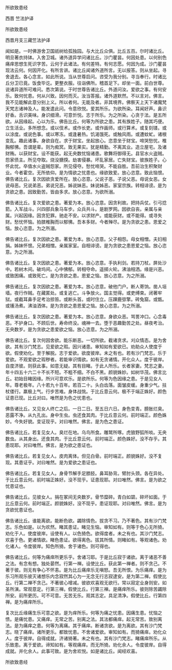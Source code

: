   所欲致患经  

西晋 竺法护译  

所欲致患经  

西晋月支三藏竺法护译  

闻如是。一时佛游舍卫国祇树给孤独园。与大比丘众俱。比丘五百。尔时诸比丘。明旦著衣持钵。入舍卫城。诸外道异学问诸比丘。沙门瞿昙。何因处患。以何别色痛痒思想生死识字苦。云何于此诸法。有何差特。有何志愿。何因为成。沙门瞿昙现法云何。何因开化。有所言讲。诸比丘闻诸外道所言。无以报答。则从坐起。寻舍退去。各心念言。如此所说。当从世尊启问。咨受为我分别。寻当奉行。时诸比丘分卫已竟。饭食毕讫。更整衣服。往诣佛所。稽首足下。却坐一面。前白世尊。说诸异道所可难问。悉次第说。于时世尊告诸比丘。外道问汝。爱欲之事。有何安乐。致何忧患。何从兴致。因何而灭。汝当答报。诸外道默然。不以言对。佛言。我不见能解此意分别上义。所以者何。无能及者。非其境界。佛察天上天下诸魔梵天梵志诸神及人。能发遣此问。令意欣悦。爱其所乐。为欲所染。耳闻好声。鼻识好香。舌识美味。身识细滑。可意忻悦。志于所乐。为之所染。心贪于法。是五所欲。从因缘起。心以为乐。佛告比丘。何等为所欲之患。其有族姓子。随其巧便。立生活业。多所想念。或以伎术。或作长吏。或作画师。或行算术。或复刻镂。或以涂度。或说色事。或以寒冻。或逢暑热。饥渴饿死。或触风雨。或遭蚊虻。诸根变乱。趣此诸事。身欲自在。求于财宝。坐起放心。恣意坐于财宝。啼哭愁忧。椎胸郁怫。吾谓是辈。则为痴冥。致无果实。犹是精勤。不离其业。造立屋宅。及诸财贿。以获财宝。设不能获。起无央数忧恼诸患。歌舞将御得无。县官水火盗贼。怨家债主。所见夺取。烧没搪揬。劫害侵暴。坏乱家居。亡失财宝。彼族姓子。心怀此忧。卒值水火盗贼怨家。所见侵夺。愁忧啼哭。不能自胜。吾前治生积聚财业。今者霍空。无所依仰。是为情欲之忧患也。缘欲致爱。放心恣意。致此恼恨。佛告诸比丘。复次因欲贪爱所在。放心恣意。父说子恶。子说父恶。母说女恶。女说母恶。兄说弟恶。弟说兄恶。姊说妹恶。妹说姊恶。家室宗族。转相诽谤。是为贪欲之患。因致勤苦。皆由多求。放心恣意。为欲所溺。  

佛告诸比丘。复次爱欲之患。著爱为本。放心恣意。因贪利故。把持兵仗。引弓捻箭。入军战斗。兴四部兵象马车步。众兵共斗。是剧罗网。因欲自丧。亲属与亲属。兴起因缘。因贪犯罪。驰走不安。以求财产。或能获财。或不能得。或寻失财。愁忧怀恼。拍膑椎胸而以郁怫。吾本多财。今者殚尽。是为贪欲之患。恩爱之恼。放心恣意。为之所溺。  

佛告诸比丘。复次因欲之患。著爱为本。放心恣意。父子相怨。母女相憎。夫妇相捐。姊妹怀恨。兄弟相憎。亲属家室。自相诽谤。是为贪欲之患恩爱之恼。放心恣意。为之所溺。  

佛告诸比丘。复次因欲之患。著爱为本。放心恣意。手执利剑。若持刀杖。屏处沙中。若树木间。破坞间。心中怫郁。转相夺命。遥掷火轮。沸油相洒。缘是兴恶。或致困痛。或致死亡。是为贪欲之患。恩爱之恼。放心恣意。为之所溺。  

佛告诸比丘。复次因欲之患。著爱为本。放心恣意。破他门户。断人寄饷。凿人垣墙。夜行作贼。在藏匿处。或复逃亡。斗争放火。国主觉得。或吏缚束。闭著牢狱。或截耳鼻手足考治掠笞。或断头首。或时住立。压踝鹿弶擎。砖兔窟。或甑。或镬汤煮。沸油洒体。是为贪欲之患恩爱之恼。放心恣意。为之所溺。  

佛告诸比丘。复次因欲之患。著爱为本。放心恣意。身欲众恶。骂詈冲口。心念毒恶。不护身口。不顾后世。寿命终没。魂神一去。堕于恶趣勤苦之处。昼夜考治。无央数岁。是为贪欲之患爱欲之恼。放心恣意。为之所溺。  

佛告诸比丘。复次何因舍欲。能乐断恶。一切所欲。截诸贪求。刈众情态。是为舍欲。其有沙门梵志。见爱欲之瑕。因兴诸患。审知如有爱欲已。劝助众人使度于欲。假使劝化。至于解脱。志于爱欲。欲度彼岸。未之有也。若有沙门梵志。乐于爱欲。不观爱欲之瑕秽者。若能审识情欲。如有无贪诸情。开化众人。度于彼岸。自度济彼。则获此事。如意无疑。其有目睹。于此人所乐。长者家妻。梵志之妻。年十四五十六二十不长不短。不粗不细。不白不黑。颜貌姝妙。如树华茂。佛言比丘。初始目睹因缘。所兴可意欢乐。是欲所乐。何等为色因缘之患。于是见女人年。尊老极年。八十若九十百年。若百二十。头白齿落。面皱皮缓。身重少气。拄杖偻行。羸极上气。行步苦难。身体战恌。于比丘意云何。极不于端正姝好。颜色证患已现。比丘对曰。唯然是为色之忧患也。  

佛告诸比丘。又见女人终亡之后。一日二日。至五日六日。身色变青。膀胀烂臭。恶露不净。从九孔出。身中生虫。虫还食其肉。于比丘意云何。前时端正。颜色姝妙。今失好貌。变证现乎。对曰唯然。佛言。是为色之患证。  

佛告诸比丘。若复见女人。臭烂在地。乌鸟所食。雕鹫所啄。虎狼野狐所啖。无央数虫。从其身出。还食其肉。于比丘意云何。前时端正。颜色姝好。没不存乎。其患现耶。对曰唯然。佛言。是为欲之患证也。  

佛告诸比丘。若复见女人。皮肉离体。但见白骨。前时端正。颜貌姝好。没不复现。其患证乎。对曰唯然。是为爱欲之患证也。  

佛告诸比丘。若复见女人。身骨节解手足膝胫。鼻耳胁背。臂肘头颈。各在异处。于比丘意云何。前时端正姝好。没不现乎。证患现耶。对曰唯然。佛言。是为欲之忧患证也。  

佛告诸比丘。见彼女人。捐在冢间无央数岁。骨节糜碎。青白如碧。碎坏如面。于比丘意云何。前时端正。颜貌姝好。没不现乎。患证现耶。对曰唯然。佛言。是为贪欲忧患证也。  

佛告诸比丘。谁能离欲。能断色欲。蠲除情色。拔贪不习。乃不著色。其有沙门梵志。乐色如是。以为欢然。睹其患证。睹见生恼。审知如有。则等于色心无所猗。劝化于人。使度彼岸。设使有人。以色猗色。欲得度者。未之有也。其沙门梵志。欢喜于色。更诸情欲。睹色患证。欲得离色。拔其所情。则睹如有。等观诸色。劝化诸人。令度彼岸。知色所猗。舍于诸色。则可得也。  

佛告诸比丘。何等为痛痒所更乐乎。舍诸习耶。于是比丘寂于诸欲。离于诸恶不善之法。有念有想。独处晏然。行第一禅。设使比丘。获此第一禅者。则不贪己。不著于彼。则无有争心不怀恚。是为比丘痛痒乐无嗔怒。吾无所恨。为乐痛痒。是为乐习所观乐彼灭诸想乐内念寂然其心为一无念无行志寂逮安。是为第二禅。假使比丘。行第二禅不贪己。不著彼心增减。彼欲欢喜观无欲行。常以寂定业身则安。如圣所演。常观意定。行第三禅。假使比丘。行第三禅。是痛痒所乐。彼则除苦蠲除所安。前所更历。可不可意。无苦无乐。观其志定。具足清净。假使比丘。行第四禅。是为痛痒所乐。  

复次比丘缘痛生乐可意之欲。是为痒所乐。何等为痛之忧患。因痛生患。忧恼之愦。是痛忧患。又痛痒。无常之苦。别离之法。其法都痛痒。起无常苦。致别离法。是为痛痒之患。何等为离痛。其于痛痒。断诸贪欲。是为离欲。其有沙门梵志。晓了痛痒。诸所更乐。都致忧患。不舍诸爱欲。审知如有。而猗痛痒。劝化众人。度于彼岸。自得成就。济诸猗著。未之有也。其有沙门梵志。睹痛痒所乐。从乐致患。离于爱欲。谛知如有。等观痛痒。而无所猗。劝化余人。令度彼岸。自得成就。并化余人。此事可致。是为舍欢悦。如是诸比丘。闻经欢喜。  

所欲致患经  
